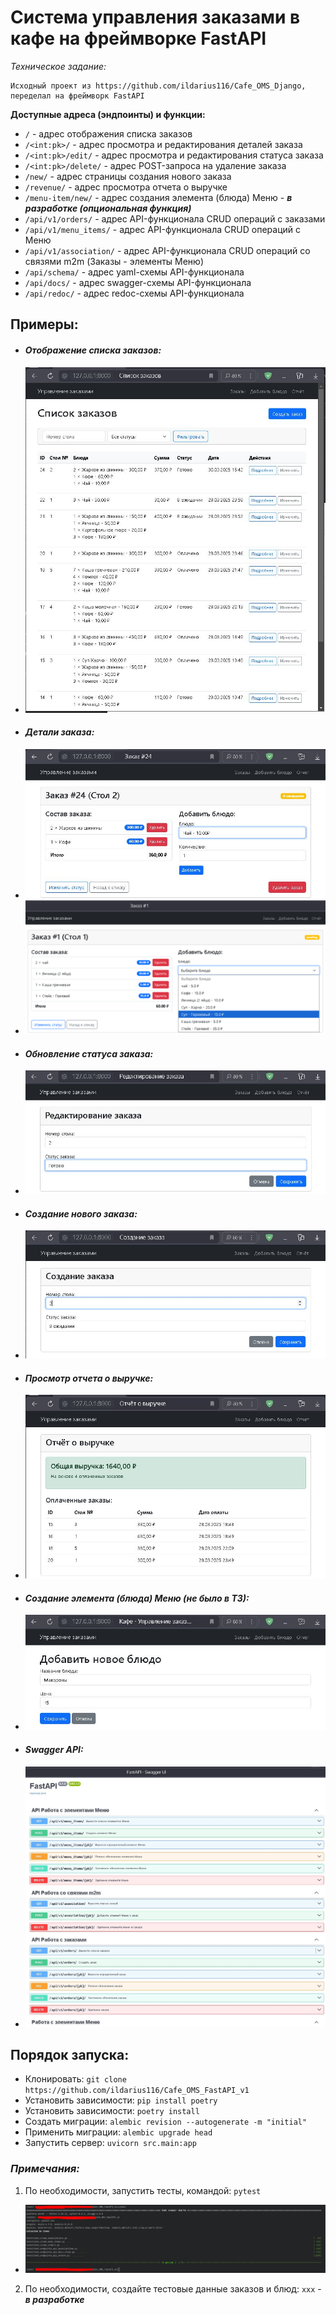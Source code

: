 # Система управления заказами в кафе на фреймворке FastAPI

_Техническое задание:_
```text
Исходный проект из https://github.com/ildarius116/Cafe_OMS_Django, переделал на фреймворк FastAPI
```


__Доступные адреса (эндпоинты) и функции:__


* `/` - адрес отображения списка заказов
* `/<int:pk>/` - адрес просмотра и редактирования деталей заказа
* `/<int:pk>/edit/` - адрес просмотра и редактирования статуса заказа
* `/<int:pk>/delete/` - адрес POST-запроса на удаление заказа
* `/new/` - адрес страницы создания нового заказа 
* `/revenue/` - адрес просмотра отчета о выручке
* `/menu-item/new/` - адрес создания элемента (блюда) Меню - **_в разработке (опциональная функция)_**
* `/api/v1/orders/` - адрес API-функционала CRUD операций с заказами
* `/api/v1/menu_items/` - адрес API-функционала CRUD операций с Меню
* `/api/v1/association/` - адрес API-функционала CRUD операций со связями m2m (Заказы - элементы Меню)
* `/api/schema/` - адрес yaml-схемы API-функционала
* `/api/docs/` - адрес swagger-схемы API-функционала
* `/api/redoc/` - адрес redoc-схемы API-функционала


## Примеры:

* #### _Отображение списка заказов:_
* ![orders_list.JPG](README%2Forders_list.JPG)
* #### _Детали заказа:_
* ![order_detals_pending.JPG](README%2Forder_detals_pending.JPG)
* ![order_detals_add.png](README%2Forder_detals_add.png)
* #### _Обновление статуса заказа:_
* ![update_status.JPG](README%2Fupdate_status.JPG)
* #### _Создание нового заказа:_
* ![create_order.JPG](README%2Fcreate_order.JPG)
* #### _Просмотр отчета о выручке:_
* ![revenue.JPG](README%2Frevenue.JPG)
* #### _Создание элемента (блюда) Меню (не было в ТЗ):_
* ![menu_item_add.JPG](README%2Fmenu_item_add.JPG)
* #### _Swagger API:_
* ![api.JPG](README%2Fapi.JPG)


## Порядок запуска:
* Клонировать: `git clone https://github.com/ildarius116/Cafe_OMS_FastAPI_v1`
* Установить зависимости: `pip install poetry`
* Установить зависимости: `poetry install`
* Создать миграции: `alembic revision --autogenerate -m "initial"`
* Применить миграции: `alembic upgrade head`
* Запустить сервер: `uvicorn src.main:app`


### _Примечания:_
1. По необходимости, запустить тесты, командой: `pytest`
* ![tests.JPG](README%2Ftests.JPG)
2. По необходимости, создайте тестовые данные заказов и блюд: `xxx` - **_в разработке_**
